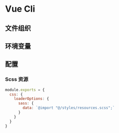 # Vue Cli

## 文件组织

## 环境变量

## 配置

### Scss 资源

```js
module.exports = {
  css: {
    loaderOptions: {
      sass: {
        data: `@import "@/styles/resources.scss";`
      }
    }
  }
}
```
